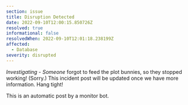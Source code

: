 ```yaml
---
section: issue
title: Disruption Detected
date: 2022-09-10T12:00:15.850726Z
resolved: true
informational: false
resolvedWhen: 2022-09-10T12:01:18.238199Z
affected:
  - Database
severity: disrupted
---
```

*Investigating* - _Someone_ forgot to feed the plot bunnies, so they stopped working! (Sorry.) This incident post will be updated once we have more information. Hang tight!

This is an automatic post by a monitor bot.
        